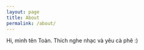 ```yaml
---
layout: page
title: About
permalink: /about/
---
```


Hi, mình tên Toàn. Thích nghe nhạc và yêu cà phê :)
